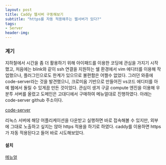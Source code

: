 ```yaml
---
layout: post
title: Caddy 웹서버 구동해보기
subtitle: "https를 자동 적용해주는 웹서버가 있다?"
tags:
- Server
header-img: 
---
```


### 계기

지하철에서 시간을 좀 더 활용하기 위해 아이패드를 이용한 코딩에 관심을 가지기 시작했고, 처음에는 blink와 같이 ssh 연결을 지원하는 쉘 환경에서 vim 에디터를 이용해 작업했으나, 플러그인으로도 한계가 있으므로 불편함은 어쩔수 없었다. 그러던 와중에 code-server라는 것을 발견했으니, 크로미움 기반으로 만들어진 vs코드 에디터를 아예 웹에서 돌릴 수 있게끔 만든 것이었다. 관심이 생겨 구글 compute 엔진을 이용해 우분투 서버를 올렸고 도메인은 고대디에서 구매하여 메뉴얼대로 진행하였다. 아래는 code-server github 주소이다.

[code-server](https://github.com/cdr/code-server)

리눅스 서버에 해당 어플리케이션을 다운받고 실행하면 바로 접속해볼 수 있지만, 외부에 그대로 노출하고 싶지는 않아 https 적용을 하기로 하였다. caddy를 이용하면 https가 자동 적용된다고 들어 바로 시도해보았다.


#### 설치

[메뉴얼](https://github.com/cdr/code-server/blob/v3.5.0/doc/guide.md)








